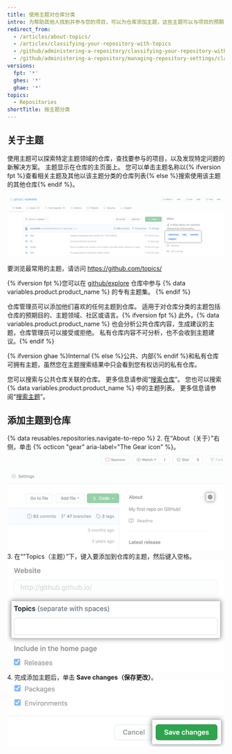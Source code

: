 ```yaml
---
title: 使用主题对仓库分类
intro: 为帮助其他人找到并参与您的项目，可以为仓库添加主题，这些主题可以与项目的预期目的、学科领域、关联团队或其他重要特点相关。
redirect_from:
  - /articles/about-topics/
  - /articles/classifying-your-repository-with-topics
  - /github/administering-a-repository/classifying-your-repository-with-topics
  - /github/administering-a-repository/managing-repository-settings/classifying-your-repository-with-topics
versions:
  fpt: '*'
  ghes: '*'
  ghae: '*'
topics:
  - Repositories
shortTitle: 按主题分类
---
```


## 关于主题

使用主题可以探索特定主题领域的仓库，查找要参与的项目，以及发现特定问题的新解决方案。 主题显示在仓库的主页面上。 您可以单击主题名称以{% ifversion fpt %}查看相关主题及其他以该主题分类的仓库列表{% else %}搜索使用该主题的其他仓库{% endif %}。

![显示主题的测试仓库主页面](/assets/images/help/repository/os-repo-with-topics.png)

要浏览最常用的主题，请访问 https://github.com/topics/

{% ifversion fpt %}您可以在 [github/explore](https://github.com/github/explore) 仓库中参与 {% data variables.product.product_name %} 的专有主题集。 {% endif %}

仓库管理员可以添加他们喜欢的任何主题到仓库。 适用于对仓库分类的主题包括仓库的预期目的、主题领域、社区或语言。{% ifversion fpt %} 此外，{% data variables.product.product_name %} 也会分析公共仓库内容，生成建议的主题，仓库管理员可以接受或拒绝。 私有仓库内容不可分析，也不会收到主题建议。{% endif %}

{% ifversion ghae %}Internal {% else %}公共、内部{% endif %}和私有仓库可拥有主题，虽然您在主题搜索结果中只会看到您有权访问的私有仓库。

您可以搜索与公共仓库关联的仓库。 更多信息请参阅“[搜索仓库](/articles/searching-for-repositories#search-by-topic)”。 您也可以搜索 {% data variables.product.product_name %} 中的主题列表。 更多信息请参阅“[搜索主题](/articles/searching-topics)”。

## 添加主题到仓库

{% data reusables.repositories.navigate-to-repo %}
2. 在“About（关于）”右侧，单击 {% octicon "gear" aria-label="The Gear icon" %}。 ![仓库主页上的齿轮图标](/assets/images/help/repository/edit-repository-details-gear.png)
3. 在“"Topics（主题）”下，键入要添加到仓库的主题，然后键入空格。 ![输入主题的表单](/assets/images/help/repository/add-topic-form.png)
4. 完成添加主题后，单击 **Save changes（保存更改）**。 !["Edit repository details（编辑仓库详细信息）"中的"Save changes（保存更改）"按钮](/assets/images/help/repository/edit-repository-details-save-changes-button.png)
